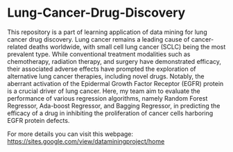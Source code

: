 # Lung-Cancer-Drug-Discovery
This repository is a part of learning application of data mining for lung cancer drug discovery. 
Lung cancer remains a leading cause of cancer-related deaths worldwide, with small cell lung cancer (SCLC) being the most prevalent type. While conventional treatment modalities such as chemotherapy, radiation therapy, and surgery have demonstrated efficacy, their associated adverse effects have prompted the exploration of alternative lung cancer therapies, including novel drugs. Notably, the aberrant activation of the Epidermal Growth Factor Receptor (EGFR) protein is a crucial driver of lung cancer. Here, my team aim to evaluate the performance of various regression algorithms, namely Random Forest Regressor, Ada-boost Regressor, and Bagging Regressor, in predicting the efficacy of a drug in inhibiting the proliferation of cancer cells harboring EGFR protein defects.

For more details you can visit this webpage: https://sites.google.com/view/dataminingproject/home
